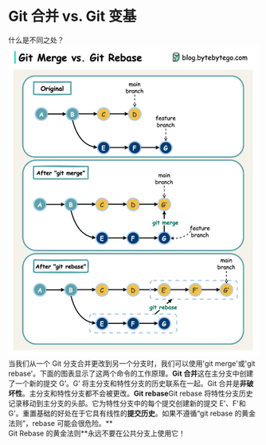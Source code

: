 # Git 合并 vs. Git 变基

什么是不同之处？![](../images/git-merge-git-rebase.jpeg)当我们从一个 Git 分支合并更改到另一个分支时，我们可以使用'git merge'或'git rebase'。下面的图表显示了这两个命令的工作原理。**Git 合并**这在主分支中创建了一个新的提交 G’。G’ 将主分支和特性分支的历史联系在一起。Git 合并是**非破坏性**。主分支和特性分支都不会被更改。**Git rebase**Git rebase 将特性分支历史记录移动到主分支的头部。它为特性分支中的每个提交创建新的提交 E'、F'和 G'。重置基础的好处在于它具有线性的**提交历史**。如果不遵循“git rebase 的黄金法则”，rebase 可能会很危险。**  
Git Rebase 的黄金法则**永远不要在公共分支上使用它！